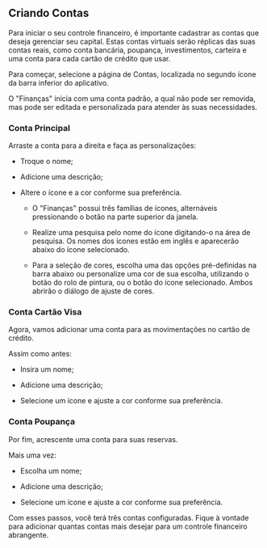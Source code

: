 ## Criando Contas

Para iniciar o seu controle financeiro, é importante cadastrar as contas que deseja gerenciar seu capital. Estas contas virtuais serão réplicas das suas contas reais, como conta bancária, poupança, investimentos, carteira e uma conta para cada cartão de crédito que usar.

Para começar, selecione a página de Contas, localizada no segundo ícone da barra inferior do aplicativo.

O "Finanças" inicia com uma conta padrão, a qual não pode ser removida, mas pode ser editada e personalizada para atender às suas necessidades.

### Conta Principal

Arraste a conta para a direita e faça as personalizações:

- Troque o nome;

- Adicione uma descrição;

- Altere o ícone e a cor conforme sua preferência.
  
  - O "Finanças" possui três famílias de ícones, alternáveis pressionando o botão na parte superior da janela.
  
  - Realize uma pesquisa pelo nome do ícone digitando-o na área de pesquisa. Os nomes dos ícones estão em inglês e aparecerão abaixo do ícone selecionado.
  
  - Para a seleção de cores, escolha uma das opções pré-definidas na barra abaixo ou personalize uma cor de sua escolha, utilizando o botão do rolo de pintura, ou o botão do ícone selecionado. Ambos abrirão o diálogo de ajuste de cores.

### Conta Cartão Visa

Agora, vamos adicionar uma conta para as movimentações no cartão de crédito.

Assim como antes:

- Insira um nome;

- Adicione uma descrição;

- Selecione um ícone e ajuste a cor conforme sua preferência.

### Conta Poupança

Por fim, acrescente uma conta para suas reservas.

Mais uma vez:

- Escolha um nome;

- Adicione uma descrição;

- Selecione um ícone e ajuste a cor conforme sua preferência.

Com esses passos, você terá três contas configuradas. Fique à vontade para adicionar quantas contas mais desejar para um controle financeiro abrangente.
